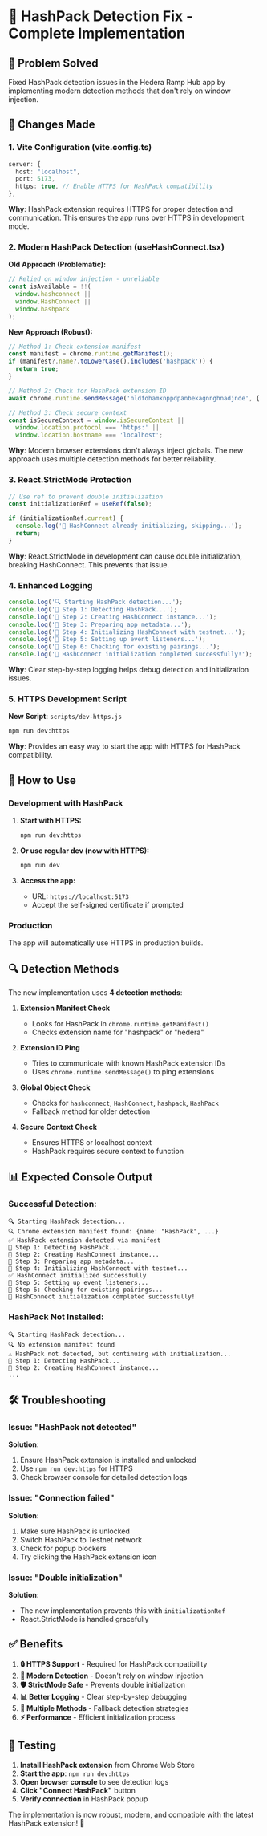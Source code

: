 # 🔧 HashPack Detection Fix - Complete Implementation

## 🎯 **Problem Solved**

Fixed HashPack detection issues in the Hedera Ramp Hub app by implementing modern detection methods that don't rely on window injection.

## 🔄 **Changes Made**

### **1. Vite Configuration (vite.config.ts)**
```typescript
server: {
  host: "localhost",
  port: 5173,
  https: true, // Enable HTTPS for HashPack compatibility
},
```

**Why**: HashPack extension requires HTTPS for proper detection and communication. This ensures the app runs over HTTPS in development mode.

### **2. Modern HashPack Detection (useHashConnect.tsx)**

**Old Approach (Problematic):**
```typescript
// Relied on window injection - unreliable
const isAvailable = !!(
  window.hashconnect ||
  window.HashConnect ||
  window.hashpack
);
```

**New Approach (Robust):**
```typescript
// Method 1: Check extension manifest
const manifest = chrome.runtime.getManifest();
if (manifest?.name?.toLowerCase().includes('hashpack')) {
  return true;
}

// Method 2: Check for HashPack extension ID
await chrome.runtime.sendMessage('nldfohamknppdpanbekagnnghnadjnde', { action: 'ping' });

// Method 3: Check secure context
const isSecureContext = window.isSecureContext || 
  window.location.protocol === 'https:' || 
  window.location.hostname === 'localhost';
```

**Why**: Modern browser extensions don't always inject globals. The new approach uses multiple detection methods for better reliability.

### **3. React.StrictMode Protection**

```typescript
// Use ref to prevent double initialization
const initializationRef = useRef(false);

if (initializationRef.current) {
  console.log('🔄 HashConnect already initializing, skipping...');
  return;
}
```

**Why**: React.StrictMode in development can cause double initialization, breaking HashConnect. This prevents that issue.

### **4. Enhanced Logging**

```typescript
console.log('🔍 Starting HashPack detection...');
console.log('📡 Step 1: Detecting HashPack...');
console.log('📡 Step 2: Creating HashConnect instance...');
console.log('📡 Step 3: Preparing app metadata...');
console.log('📡 Step 4: Initializing HashConnect with testnet...');
console.log('📡 Step 5: Setting up event listeners...');
console.log('📡 Step 6: Checking for existing pairings...');
console.log('🎉 HashConnect initialization completed successfully!');
```

**Why**: Clear step-by-step logging helps debug detection and initialization issues.

### **5. HTTPS Development Script**

**New Script**: `scripts/dev-https.js`
```bash
npm run dev:https
```

**Why**: Provides an easy way to start the app with HTTPS for HashPack compatibility.

## 🚀 **How to Use**

### **Development with HashPack**

1. **Start with HTTPS:**
   ```bash
   npm run dev:https
   ```

2. **Or use regular dev (now with HTTPS):**
   ```bash
   npm run dev
   ```

3. **Access the app:**
   - URL: `https://localhost:5173`
   - Accept the self-signed certificate if prompted

### **Production**

The app will automatically use HTTPS in production builds.

## 🔍 **Detection Methods**

The new implementation uses **4 detection methods**:

1. **Extension Manifest Check**
   - Looks for HashPack in `chrome.runtime.getManifest()`
   - Checks extension name for "hashpack" or "hedera"

2. **Extension ID Ping**
   - Tries to communicate with known HashPack extension IDs
   - Uses `chrome.runtime.sendMessage()` to ping extensions

3. **Global Object Check**
   - Checks for `hashconnect`, `HashConnect`, `hashpack`, `HashPack`
   - Fallback method for older detection

4. **Secure Context Check**
   - Ensures HTTPS or localhost context
   - HashPack requires secure context to function

## 📊 **Expected Console Output**

### **Successful Detection:**
```
🔍 Starting HashPack detection...
🔍 Chrome extension manifest found: {name: "HashPack", ...}
✅ HashPack extension detected via manifest
📡 Step 1: Detecting HashPack...
📡 Step 2: Creating HashConnect instance...
📡 Step 3: Preparing app metadata...
📡 Step 4: Initializing HashConnect with testnet...
✅ HashConnect initialized successfully
📡 Step 5: Setting up event listeners...
📡 Step 6: Checking for existing pairings...
🎉 HashConnect initialization completed successfully!
```

### **HashPack Not Installed:**
```
🔍 Starting HashPack detection...
🔍 No extension manifest found
⚠️ HashPack not detected, but continuing with initialization...
📡 Step 1: Detecting HashPack...
📡 Step 2: Creating HashConnect instance...
...
```

## 🛠️ **Troubleshooting**

### **Issue: "HashPack not detected"**
**Solution**: 
1. Ensure HashPack extension is installed and unlocked
2. Use `npm run dev:https` for HTTPS
3. Check browser console for detailed detection logs

### **Issue: "Connection failed"**
**Solution**:
1. Make sure HashPack is unlocked
2. Switch HashPack to Testnet network
3. Check for popup blockers
4. Try clicking the HashPack extension icon

### **Issue: "Double initialization"**
**Solution**: 
- The new implementation prevents this with `initializationRef`
- React.StrictMode is handled gracefully

## ✅ **Benefits**

1. **🔒 HTTPS Support** - Required for HashPack compatibility
2. **🎯 Modern Detection** - Doesn't rely on window injection
3. **🛡️ StrictMode Safe** - Prevents double initialization
4. **📊 Better Logging** - Clear step-by-step debugging
5. **🔄 Multiple Methods** - Fallback detection strategies
6. **⚡ Performance** - Efficient initialization process

## 🧪 **Testing**

1. **Install HashPack extension** from Chrome Web Store
2. **Start the app**: `npm run dev:https`
3. **Open browser console** to see detection logs
4. **Click "Connect HashPack"** button
5. **Verify connection** in HashPack popup

The implementation is now robust, modern, and compatible with the latest HashPack extension! 🎉
